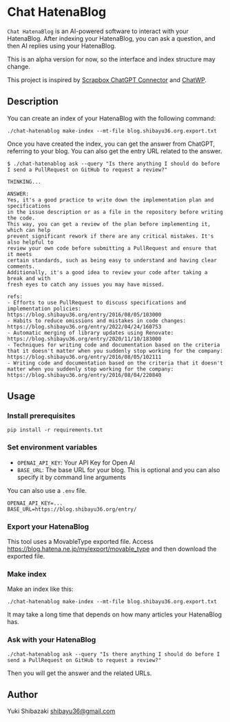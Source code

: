 # Chat HatenaBlog
`Chat HatenaBlog` is an AI-powered software to interact with your HatenaBlog. After indexing your HatenaBlog, you can ask a question, and then AI replies using your HatenaBlog.

This is an alpha version for now, so the interface and index structure may change.

This project is inspired by [Scrapbox ChatGPT Connector](https://github.com/nishio/scrapbox_chatgpt_connector) and [ChatWP](https://github.com/kentaro/chatwp).

## Description
You can create an index of your HatenaBlog with the following command:
```
./chat-hatenablog make-index --mt-file blog.shibayu36.org.export.txt
```

Once you have created the index, you can get the answer from ChatGPT, referring to your blog.  You can also get the entry URL related to the answer.

```
$ ./chat-hatenablog ask --query "Is there anything I should do before I send a PullRequest on GitHub to request a review?"

THINKING...

ANSWER:
Yes, it's a good practice to write down the implementation plan and specifications
in the issue description or as a file in the repository before writing the code.
This way, you can get a review of the plan before implementing it, which can help
prevent significant rework if there are any critical mistakes. It's also helpful to
review your own code before submitting a PullRequest and ensure that it meets
certain standards, such as being easy to understand and having clear comments.
Additionally, it's a good idea to review your code after taking a break and with
fresh eyes to catch any issues you may have missed.

refs:
- Efforts to use PullRequest to discuss specifications and implementation policies: https://blog.shibayu36.org/entry/2016/08/05/103000
- Habits to reduce omissions and mistakes in code changes: https://blog.shibayu36.org/entry/2022/04/24/160753
- Automatic merging of library updates using Renovate: https://blog.shibayu36.org/entry/2020/11/10/183000
- Techniques for writing code and documentation based on the criteria that it doesn't matter when you suddenly stop working for the company: https://blog.shibayu36.org/entry/2016/08/05/102111
- Writing code and documentation based on the criteria that it doesn't matter when you suddenly stop working for the company: https://blog.shibayu36.org/entry/2016/08/04/220840
```

## Usage
### Install prerequisites
```
pip install -r requirements.txt
```

### Set environment variables
- `OPENAI_API_KEY`: Your API Key for Open AI
- `BASE_URL`: The base URL for your blog.  This is optional and you can also specify it by command line arguments

You can also use a `.env` file.

```
OPENAI_API_KEY=...
BASE_URL=https://blog.shibayu36.org/entry/
```

### Export your HatenaBlog
This tool uses a MovableType exported file.  Access https://blog.hatena.ne.jp/my/export/movable_type and then download the exported file.

### Make index
Make an index like this:

```
./chat-hatenablog make-index --mt-file blog.shibayu36.org.export.txt
```

It may take a long time that depends on how many articles your HatenaBlog has.

### Ask with your HatenaBlog
```
./chat-hatenablog ask --query "Is there anything I should do before I send a PullRequest on GitHub to request a review?"
```

Then you will get the answer and the related URLs.

## Author
Yuki Shibazaki <shibayu36@gmail.com>
